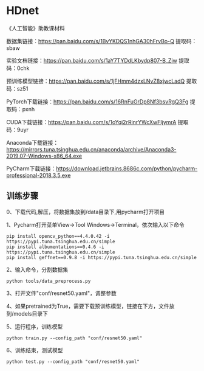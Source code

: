 # HDnet


《人工智能》助教课材料

数据集链接：https://pan.baidu.com/s/1BvYKDQS1nhGA30hFrvBo-Q 
提取码：sbaw 

实验文档链接：https://pan.baidu.com/s/1aY7TYDdLKbydp807-B_Ziw 
提取码：0chk

预训练模型链接：https://pan.baidu.com/s/1jFHmm4dzxLNvZ8xjwcLadQ 
提取码：sz51 

PyTorch下载链接：https://pan.baidu.com/s/16RnFuGrDp8Nf3bsvRgQ3Fg
提取码：pxnh

CUDA下载链接：https://pan.baidu.com/s/1oYqi2rRinrYWcXwFIjymrA
提取码：9uyr

Anaconda下载链接：https://mirrors.tuna.tsinghua.edu.cn/anaconda/archive/Anaconda3-2019.07-Windows-x86_64.exe

PyCharm下载链接：https://download.jetbrains.8686c.com/python/pycharm-professional-2018.3.5.exe


## 训练步骤
0、下载代码,解压，将数据集放到/data目录下,用pycharm打开项目

1、Pycharm打开菜单View->Tool Windows->Terminal，依次输入以下命令
```
pip install opencv_python==4.4.0.42 -i https://pypi.tuna.tsinghua.edu.cn/simple 
pip install albumentations==0.4.6 -i https://pypi.tuna.tsinghua.edu.cn/simple 
pip install geffnet==0.9.8 -i https://pypi.tuna.tsinghua.edu.cn/simple 
```

2、输入命令，分割数据集
```
python tools/data_preprocess.py
```

3、打开文件"conf/resnet50.yaml"，调整参数

4、如果pretrained为True，需要下载预训练模型，链接在下方，文件放到/models目录下

5、运行程序，训练模型
```
python train.py --config_path "conf/resnet50.yaml"
```

6、训练结束，测试模型
```
python test.py --config_path "conf/resnet50.yaml"
```


